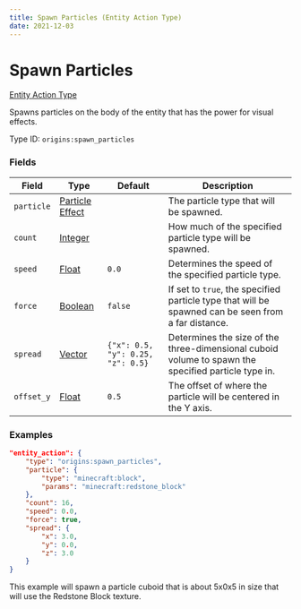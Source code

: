 ```yaml
---
title: Spawn Particles (Entity Action Type)
date: 2021-12-03
---
```


# Spawn Particles

[Entity Action Type](../entity_action_types.md)

Spawns particles on the body of the entity that has the power for visual effects.

Type ID: `origins:spawn_particles`


### Fields

Field | Type | Default | Description
------|------|---------|------------
`particle` | [Particle Effect](../data_types/particle_effect.md) | | The particle type that will be spawned.
`count` | [Integer](../data_types/integer.md) | | How much of the specified particle type will be spawned.
`speed` | [Float](../data_types/float.md) | `0.0` | Determines the speed of the specified particle type.
`force` | [Boolean](../data_types/boolean.md) | `false` | If set to `true`, the specified particle type that will be spawned can be seen from a far distance.
`spread` | [Vector](../data_types/vector.md) | `{"x": 0.5, "y": 0.25, "z": 0.5}` | Determines the size of the three-dimensional cuboid volume to spawn the specified particle type in.
`offset_y` | [Float](../data_types/float.md) | `0.5` | The offset of where the particle will be centered in the Y axis.


### Examples

```json
"entity_action": {
    "type": "origins:spawn_particles",
    "particle": {
        "type": "minecraft:block",
        "params": "minecraft:redstone_block"
    },
    "count": 16,
    "speed": 0.0,
    "force": true,
    "spread": {
        "x": 3.0,
        "y": 0.0,
        "z": 3.0
    }
}
```

This example will spawn a particle cuboid that is about 5x0x5 in size that will use the Redstone Block texture.
